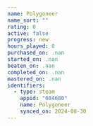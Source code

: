 ```yaml
---
name: Polygoneer
name_sort: ""
rating: 0
active: false
progress: new
hours_played: 0
purchased_on: .nan
started_on: .nan
beaten_on: .nan
completed_on: .nan
mastered_on: .nan
identifiers:
  - type: steam
    appid: "684680"
    name: Polygoneer
    synced_on: 2024-08-30
---
```

